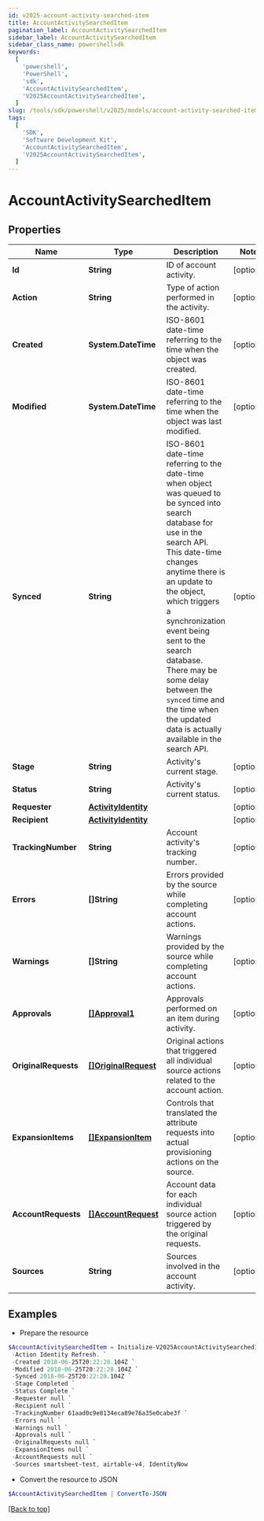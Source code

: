 ```yaml
---
id: v2025-account-activity-searched-item
title: AccountActivitySearchedItem
pagination_label: AccountActivitySearchedItem
sidebar_label: AccountActivitySearchedItem
sidebar_class_name: powershellsdk
keywords:
  [
    'powershell',
    'PowerShell',
    'sdk',
    'AccountActivitySearchedItem',
    'V2025AccountActivitySearchedItem',
  ]
slug: /tools/sdk/powershell/v2025/models/account-activity-searched-item
tags:
  [
    'SDK',
    'Software Development Kit',
    'AccountActivitySearchedItem',
    'V2025AccountActivitySearchedItem',
  ]
---
```


# AccountActivitySearchedItem

## Properties

| Name | Type | Description | Notes |
| --- | --- | --- | --- |
| **Id** | **String** | ID of account activity. | [optional] |
| **Action** | **String** | Type of action performed in the activity. | [optional] |
| **Created** | **System.DateTime** | ISO-8601 date-time referring to the time when the object was created. | [optional] |
| **Modified** | **System.DateTime** | ISO-8601 date-time referring to the time when the object was last modified. | [optional] |
| **Synced** | **String** | ISO-8601 date-time referring to the date-time when object was queued to be synced into search database for use in the search API. This date-time changes anytime there is an update to the object, which triggers a synchronization event being sent to the search database. There may be some delay between the `synced` time and the time when the updated data is actually available in the search API. | [optional] |
| **Stage** | **String** | Activity's current stage. | [optional] |
| **Status** | **String** | Activity's current status. | [optional] |
| **Requester** | [**ActivityIdentity**](activity-identity) |  | [optional] |
| **Recipient** | [**ActivityIdentity**](activity-identity) |  | [optional] |
| **TrackingNumber** | **String** | Account activity's tracking number. | [optional] |
| **Errors** | **[]String** | Errors provided by the source while completing account actions. | [optional] |
| **Warnings** | **[]String** | Warnings provided by the source while completing account actions. | [optional] |
| **Approvals** | [**[]Approval1**](approval1) | Approvals performed on an item during activity. | [optional] |
| **OriginalRequests** | [**[]OriginalRequest**](original-request) | Original actions that triggered all individual source actions related to the account action. | [optional] |
| **ExpansionItems** | [**[]ExpansionItem**](expansion-item) | Controls that translated the attribute requests into actual provisioning actions on the source. | [optional] |
| **AccountRequests** | [**[]AccountRequest**](account-request) | Account data for each individual source action triggered by the original requests. | [optional] |
| **Sources** | **String** | Sources involved in the account activity. | [optional] |

## Examples

- Prepare the resource

```powershell
$AccountActivitySearchedItem = Initialize-V2025AccountActivitySearchedItem  -Id 2c91808375d8e80a0175e1f88a575222 `
 -Action Identity Refresh. `
 -Created 2018-06-25T20:22:28.104Z `
 -Modified 2018-06-25T20:22:28.104Z `
 -Synced 2018-06-25T20:22:28.104Z `
 -Stage Completed `
 -Status Complete `
 -Requester null `
 -Recipient null `
 -TrackingNumber 61aad0c9e8134eca89e76a35e0cabe3f `
 -Errors null `
 -Warnings null `
 -Approvals null `
 -OriginalRequests null `
 -ExpansionItems null `
 -AccountRequests null `
 -Sources smartsheet-test, airtable-v4, IdentityNow
```

- Convert the resource to JSON

```powershell
$AccountActivitySearchedItem | ConvertTo-JSON
```

[[Back to top]](#)
